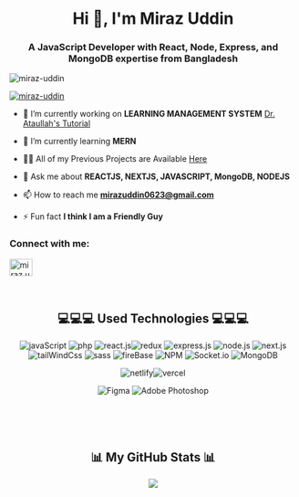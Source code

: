 <h1 align="center">Hi 👋, I'm Miraz Uddin</h1>
<h3 align="center">A JavaScript Developer with React, Node, Express, and MongoDB expertise from Bangladesh</h3>

<p align="left"> <img src="https://komarev.com/ghpvc/?username=miraz-uddin&label=Profile%20views&color=0e75b6&style=flat" alt="miraz-uddin" /> </p>

<p align="left"> <a href="https://github.com/ryo-ma/github-profile-trophy"><img src="https://github-profile-trophy.vercel.app/?username=miraz-uddin" alt="miraz-uddin" /></a> </p>

- 🔭 I’m currently working on **LEARNING MANAGEMENT SYSTEM** [Dr. Ataullah's Tutorial](https://drataullah.com)

- 🌱 I’m currently learning **MERN**

- 👨‍💻 All of my Previous Projects are Available [Here](https://portfolio-miraz-uddin.vercel.app)

- 💬 Ask me about **REACTJS, NEXTJS, JAVASCRIPT, MongoDB, NODEJS**

- 📫 How to reach me **mirazuddin0623@gmail.com**

- ⚡ Fun fact **I think I am a Friendly Guy**

<h3 align="left">Connect with me:</h3>
<p align="left">
<a href="https://fb.com/miraz.uddin.7773631" target="blank"><img align="center" src="https://raw.githubusercontent.com/rahuldkjain/github-profile-readme-generator/master/src/images/icons/Social/facebook.svg" alt="miraz.uddin.7773631" height="30" width="40" /></a>
</p>

<br/>
<h2 align="center">💻💻💻 Used Technologies 💻💻💻</h2>
<div align="center">

![javaScript](https://img.shields.io/badge/javascript-323330?style=for-the-badge&logo=javascript&logoColor=f7df1e)
![php](https://img.shields.io/badge/php-474a8a?style=for-the-badge&logo=php&logoColor=fff)
![react.js](https://img.shields.io/badge/react.js-20232a?style=for-the-badge&logo=react&logoColor=61dafb)![redux](https://img.shields.io/badge/redux-593d88?style=for-the-badge&logo=redux&logoColor=fff)
![express.js](https://img.shields.io/badge/express.js-010101?style=for-the-badge&logo=express&logoColor=259dff)
![node.js](https://img.shields.io/badge/node.js-026e00?style=for-the-badge&logo=node.js&logoColor=fff)
![next.js](https://img.shields.io/badge/next.js-000?style=for-the-badge&logo=next.js&logoColor=fff)
![tailWindCss](https://img.shields.io/badge/tailwindcss-0ea5e9?style=for-the-badge&logo=tailwind-css&logoColor=fff)
![sass](https://img.shields.io/badge/sass-cd6799?style=for-the-badge&logo=sass&logoColor=fff)
![fireBase](https://img.shields.io/badge/firebase-4c4c4c?style=for-the-badge&logo=firebase&logoColor=ffcc2f)
![NPM](https://img.shields.io/badge/NPM-%23000000.svg?style=for-the-badge&logo=npm&logoColor=white) ![Socket.io](https://img.shields.io/badge/Socket.io-black?style=for-the-badge&logo=socket.io&badgeColor=010101) ![MongoDB](https://img.shields.io/badge/MongoDB-%234ea94b.svg?style=for-the-badge&logo=mongodb&logoColor=white)

![netlify](https://img.shields.io/badge/netlify-014847?style=for-the-badge&logo=netlify&logoColor=32e6e2)![vercel](https://img.shields.io/badge/vercel-000?style=for-the-badge&logo=vercel&logoColor=fff)

![Figma](https://img.shields.io/badge/figma-%23F24E1E.svg?style=for-the-badge&logo=figma&logoColor=white) ![Adobe Photoshop](https://img.shields.io/badge/adobephotoshop-%2331A8FF.svg?style=for-the-badge&logo=adobephotoshop&logoColor=white)

</div>

<br/><br/><br/>

<h2 align="center">📊 My GitHub Stats 📊 </h2>

<div align="center">

![](https://github-readme-stats.vercel.app/api/top-langs/?username=miraz-uddin&theme=vue-dark&hide_border=true&include_all_commits=true&count_private=true&layout=compact)

</div>
